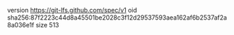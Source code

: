 version https://git-lfs.github.com/spec/v1
oid sha256:87f2223c44d8a45501be2028c3f12d29537593aea162af6b2537af2a8a036e1f
size 513
